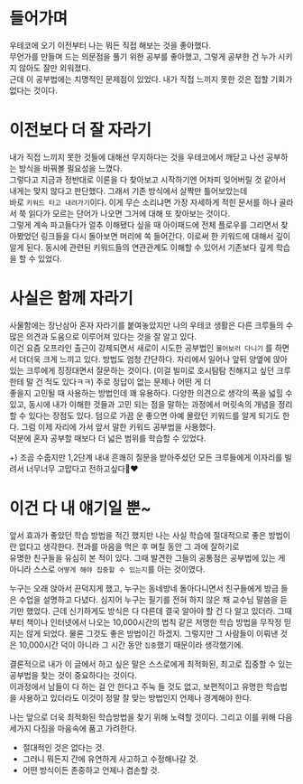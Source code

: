 # 들어가며

우테코에 오기 이전부터 나는 뭐든 직접 해보는 것을 좋아했다.  
무언가를 만들며 드는 의문점을 풀기 위한 공부를 좋아했고, 그렇게 공부한 건 누가 시키지 않아도 잘만 외워졌다.  
근데 이 공부법에는 치명적인 문제점이 있었다. 내가 직접 느끼지 못한 것은 접할 기회가 없다는 것이다.  

# 이전보다 더 잘 자라기

내가 직접 느끼지 못한 것들에 대해선 무지하다는 것을 우테코에서 깨닫고 나선 공부하는 방식을 바꿔볼 필요성을 느꼈다.  
그렇다고 지금과 정반대로 이론을 다 찾아보고 시작하기엔 어차피 잊어버릴 것 같아서 내게는 맞지 않다고 판단했다. 그래서 기존 방식에서 살짝만 틀어보았는데  
바로 `키워드 타고 내려가기`이다. 이게 무슨 소리냐면 가장 자세하게 적힌 문서를 하나 골라서 쭉 읽다가 모르는 단어가 나오면 그거에 대해 또 찾아보는 것이다.  
그렇게 계속 파고들다가 얼추 이해됐다 싶을 때 아이패드에 전체 플로우를 그리면서 찾아봤었던 링크들을 다시 돌아보면 머리에 쏙 들어간다. 이로써 한 키워드에 대해서 깊이 알게 된다.
동시에 관련된 키워드들의 연관관계도 이해할 수 있어서 기존보다 깊게 학습을 할 수 있었다.  

# 사실은 함께 자라기

사물함에는 장난삼아 혼자 자라기를 붙여놓았지만 나의 우테코 생활은 다른 크루들의 수많은 의견과 도움으로 이루어져 있다는 것을 잘 알고 있다.   
이건 요즘 오프라인 출근이 강제되면서 새로이 시도한 공부법인 `물어보러 다니기` 를 하면서 더더욱 크게 느끼고 있다. 방법도 엄청 간단하다. 자리에서 일어나 앞뒤 양옆에 앉아있는 크루에게 징징대면서 잘문하는 것이다. (이걸 빌미로 호시탐탐 친해지고 싶던 크루한테 말 건 적도 있다ㅋㅋ) 주로 정답이 없는 문제나 어떤 게 더  
좋을지 고민될 때 사용하는 방법인데 꽤 유용하다. 다양한 의견으로 생각의 폭을 넓힐 수 있고, 동시에 내가 이해한 것들과 고민 되는 점을 말하는 과정에서 머릿속의 개념을 정리할 수 있다는 장점도 있다. 덤으로 가끔 운 좋으면 아예 몰랐던 키워드를 알게 되기도 한다. 그럼 이제 자리에 가서 앞서 말한 키워드 공부법을 사용했다.  
덕분에 혼자 공부할 때보다 더 넓은 범위를 학습할 수 있었다.  

+) 조곰 수줍지만 1,2단계 내내 흔쾌히 질문을 받아주셨던 모든 크루들에게 이자리를 빌려서 너무너무 고맙다고 전하고싶다👀❤️

# 이건 다 내 얘기일 뿐~

앞서 효과가 좋았던 학습 방법을 적긴 했지만 나는 사실 학습에 절대적으로 좋은 방법이란 없다고 생각한다. 전과를 마음을 먹은 후 며칠 동안 그 과에 잘하기로  
유명한 친구들을 유심히 본 적이 있다. 그때 발견한 그들의 공통점은 공부법에 있는 게 아니라 스스로 `어떻게 해야 집중할 수 있는지`를 아는 것이였다.   

누구는 오래 앉아서 끈덕지게 했고, 누구는 동네방네 돌아다니면서 친구들에게 방금 들은 수업을 설명하고 다녔다. 심지어 누구는 필기를 전혀 하지 않은 채 교수님 말씀을 듣기만 했었다. 근데 신기하게도 방식은 다 다른데 결국 알아야 할 건 다 알고 있더라. 그때부터 책이나 인터넷에서 나오는 10,000시간의 법칙 같은 저명한 학습 방법을 무작정 믿지는 않게 되었다. 물론 그것도 좋은 방법이긴 하겠지. 그렇지만 그 사람들이 이뤄낸 것은 10,000시간 덕이 아니라 그 시간 동안 `집중`했기 때문이라 생각했기에.

결론적으로 내가 이 글에서 하고 싶은 말은 스스로에게 최적화된, 최고로 집중할 수 있는 공부법을 찾는 것이 중요하다는 것이다.  
이과정에서 남들이 다 하는 걸 안 한다고 주눅 들 것도 없고, 보편적이고 유명한 학습법을 사용하고 있더라도 이것이 정말 잘 맞는 방법인지 언제나 경계해야 한다.

나는 앞으로 더욱 최적화된 학습방법을 찾기 위해 노력할 것이다. 
그리고 이를 위해 다음 세가지 다짐을 마음속에 품고 가려한다.

- 절대적인 것은 없다는 것.
- 그러니 뭐든지 간에 유연하게 사고하고 수정해나갈 것.
- 어떤 방식이든 존중하고 언제나 겸손할 것.
